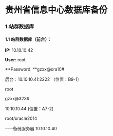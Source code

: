 # 贵州省信息中心数据库备份

### 1.站群数据库

#### 1.1 站群数据库（前台）：

**IP:** 10.10.10.42

**User:** root

**Password: **gzxx@ora10\#

后台：10.10.10.41:2222                （位置：B9-1）

root

gzxx@323\#

10.10.10.44                         \(位置：A7-2\)

root/oracle2014

----备份服务器 10.10.10.40

